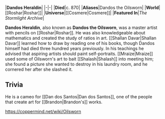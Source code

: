 |**Dandos Heraldin**|
|-|-|
|**Died**|c. 870|
|**Aliases**|Dandos the Oilsworn|
|**World**|[[Roshar\|Roshar]]|
|**Universe**|[[Cosmere\|Cosmere]]|
|**Featured In**|*The Stormlight Archive*|

**Dandos Heraldin**, also known as **Dandos the Oilsworn**, was a master artist with pencils on [[Roshar\|Roshar]]. He was also knowledgeable about mathematics and created the study of ratios in art.
[[Shallan Davar\|Shallan Davar]] learned how to draw by reading one of his books, though Dandos himself had died three hundred years previously. In his teachings he advised that aspiring artists should paint self-portraits.
[[Mraize\|Mraize]] used some of Oilsworn's art to bait [[Shalash\|Shalash]] into meeting him; she found a picture she wanted to destroy in his laundry room, and he cornered her after she slashed it.

## Trivia
He is a cameo for [[Dan dos Santos\|Dan dos Santos]], one of the people that create art for [[Brandon\|Brandon's]] works.


https://coppermind.net/wiki/Oilsworn